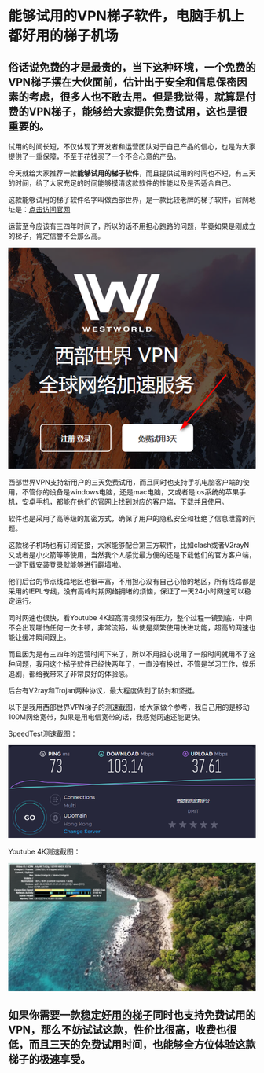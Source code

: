 # 能够试用的VPN梯子软件，电脑手机上都好用的梯子机场

## 俗话说免费的才是最贵的，当下这种环境，一个**免费的VPN梯子**摆在大伙面前，估计出于安全和信息保密因素的考虑，很多人也不敢去用。但是我觉得，就算是**付费的VPN梯子**，能够给大家提供免费试用，这也是很重要的。

试用的时间长短，不仅体现了开发者和运营团队对于自己产品的信心，也是为大家提供了一重保障，不至于花钱买了一个不合心意的产品。

今天就给大家推荐一款**能够试用的梯子软件**，而且提供试用的时间也不短，有三天的时间，给了大家充足的时间能够摸清这款软件的性能以及是否适合自己。

这款能够试用的梯子软件名字叫做西部世界，是一款比较老牌的梯子软件，官网地址是：[点击访问官网](https://xbsj4621.fun/i/art081)

运营至今应该有三四年时间了，所以的话不用担心跑路的问题，毕竟如果是刚成立的梯子，肯定信誉不会那么高。

![VPN试用](images/1.png)

西部世界VPN支持新用户的三天免费试用，而且同时也支持手机电脑客户端的使用，不管你的设备是windows电脑，还是mac电脑，又或者是ios系统的苹果手机，安卓手机，都能在他们的官网上找到对应的客户端，下载并且使用。

软件也是采用了高等级的加密方式，确保了用户的隐私安全和杜绝了信息泄露的问题。

这款梯子机场也有订阅链接，大家能够配合第三方软件，比如clash或者V2rayN又或者是小火箭等等使用，当然我个人感觉最方便的还是下载他们的官方客户端，一键下载安装登录就能够进行翻墙啦。

他们后台的节点线路地区也很丰富，不用担心没有自己心怡的地区，所有线路都是采用的IEPL专线，没有高峰时期网络拥堵的烦恼，保证了一天24小时网速可以稳定运行。

同时网速也很快，看Youtube 4K超高清视频没有压力，整个过程一镜到底，中间不会出现哪怕任何一次卡顿，非常流畅，纵使是频繁使用快进功能，超高的网速也能让缓冲瞬间跟上。

而且因为是有三四年的运营时间下来了，所以不用担心说用了一段时间就用不了这种问题，我用这个梯子软件已经快两年了，一直没有换过，不管是学习工作，娱乐追剧，都给我带来了非常良好的体验感。

后台有V2ray和Trojan两种协议，最大程度做到了防封和坚挺。

以下是我用西部世界VPN梯子的测速截图，给大家做个参考，我自己用的是移动100M网络宽带，如果是用电信宽带的话，我感觉网速还能更快。

SpeedTest测速截图：

![免费VPN](images/2.png)

Youtube 4K测速截图：

![推荐个好用的VPN](images/3.png)

## 如果你需要一款[稳定好用的梯子](http://react-china.org/t/topic/38279)同时也支持免费试用的VPN，那么不妨试试这款，性价比很高，收费也很低，而且三天的免费试用时间，也能够全方位体验这款梯子的极速享受。
